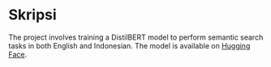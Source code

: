 # Skripsi
The project involves training a DistilBERT model to perform semantic search tasks in both English and Indonesian. The model is available on [Hugging Face](https://huggingface.co/AryoshiW/distilbert-en-id-qa).
